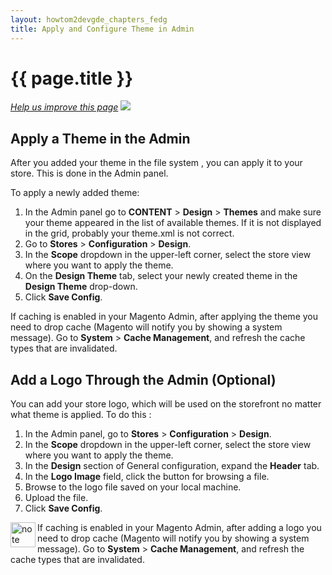 ```yaml
---
layout: howtom2devgde_chapters_fedg
title: Apply and Configure Theme in Admin
---
```


<h1 id="theme-apply">{{ page.title }}</h1>

<p><a href="{{ site.githuburl }}frontend-dev-guide/themes/theme-apply.md" target="_blank"><em>Help us improve this page</em></a>&nbsp;<img src="{{ site.baseurl }}common/images/newWindow.gif"/></p>

<h2 id="theme-apply-apply">Apply a Theme in the Admin</h2>
After you added your theme in the file system <!--ADDLINK -->, you can apply it to your store. This is done in the Admin panel. 

To apply a newly added theme:

1. In the Admin panel go to **CONTENT** > **Design** > **Themes** and make sure your theme appeared in the list of available themes. If it is not displayed in the grid, probably your theme.xml is not correct. 
2. Go to **Stores** > **Configuration** > **Design**.
3. In the **Scope** dropdown in the upper-left corner, select the store view where you want to apply the theme.
4. On the **Design Theme** tab, select your newly created theme in the **Design Theme** drop-down.
5. Click **Save Config**.

If caching is enabled in your Magento Admin, after applying the theme you need to drop cache (Magento will notify you by showing a system message). Go to **System** > **Cache Management**, and refresh the cache types that are invalidated.

<h2 id="theme-apply-logo">Add a Logo Through the Admin (Optional)</h2>
You can add your store logo, which will be used on the storefront no matter what theme is applied. To do this :

1. In the Admin panel, go to **Stores** > **Configuration** > **Design**.
2. In the **Scope** dropdown in the upper-left corner, select the store view where you want to apply the theme.
3. In the **Design** section of General configuration, expand the **Header** tab.
4. In the **Logo Image** field, click the button for browsing a file.
5. Browse to the logo file saved on your local machine.
6. Upload the file.
7. Click **Save Config**.


<div class="bs-callout bs-callout-info" id="info">
  <img src="{{ site.baseurl }}common/images/icon_note.png" alt="note" align="left" width="40" />
<span class="glyphicon-class">
  <p>If caching is enabled in your Magento Admin, after adding a logo you need to drop cache (Magento will notify you by showing a system message). Go to <b>System</b> > <b>Cache Management</b>, and refresh the cache types that are invalidated.</p></span>
</div>

